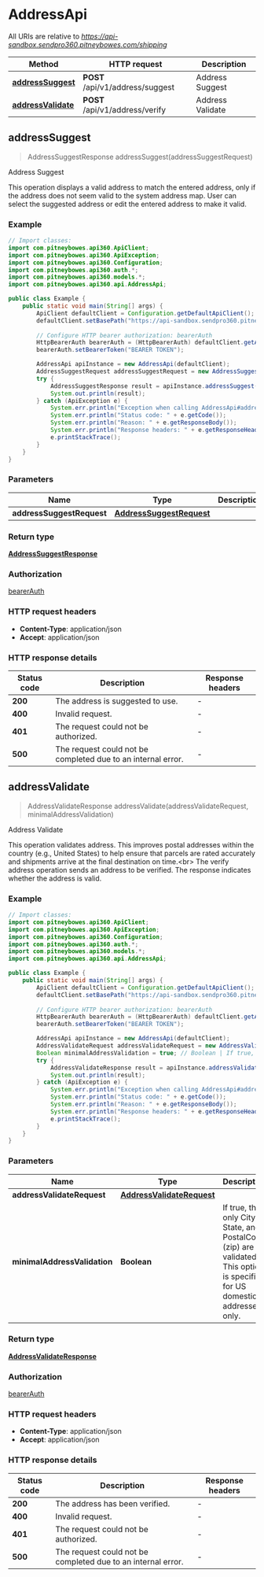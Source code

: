# AddressApi

All URIs are relative to *https://api-sandbox.sendpro360.pitneybowes.com/shipping*

| Method | HTTP request | Description |
|------------- | ------------- | -------------|
| [**addressSuggest**](AddressApi.md#addressSuggest) | **POST** /api/v1/address/suggest | Address Suggest |
| [**addressValidate**](AddressApi.md#addressValidate) | **POST** /api/v1/address/verify | Address Validate |



## addressSuggest

> AddressSuggestResponse addressSuggest(addressSuggestRequest)

Address Suggest

This operation displays a valid address to match the entered address, only if the address does not seem valid to the system address map. User can select the suggested address or edit the entered address to make it valid.

### Example

```java
// Import classes:
import com.pitneybowes.api360.ApiClient;
import com.pitneybowes.api360.ApiException;
import com.pitneybowes.api360.Configuration;
import com.pitneybowes.api360.auth.*;
import com.pitneybowes.api360.models.*;
import com.pitneybowes.api360.api.AddressApi;

public class Example {
    public static void main(String[] args) {
        ApiClient defaultClient = Configuration.getDefaultApiClient();
        defaultClient.setBasePath("https://api-sandbox.sendpro360.pitneybowes.com/shipping");
        
        // Configure HTTP bearer authorization: bearerAuth
        HttpBearerAuth bearerAuth = (HttpBearerAuth) defaultClient.getAuthentication("bearerAuth");
        bearerAuth.setBearerToken("BEARER TOKEN");

        AddressApi apiInstance = new AddressApi(defaultClient);
        AddressSuggestRequest addressSuggestRequest = new AddressSuggestRequest(); // AddressSuggestRequest | 
        try {
            AddressSuggestResponse result = apiInstance.addressSuggest(addressSuggestRequest);
            System.out.println(result);
        } catch (ApiException e) {
            System.err.println("Exception when calling AddressApi#addressSuggest");
            System.err.println("Status code: " + e.getCode());
            System.err.println("Reason: " + e.getResponseBody());
            System.err.println("Response headers: " + e.getResponseHeaders());
            e.printStackTrace();
        }
    }
}
```

### Parameters


| Name | Type | Description  | Notes |
|------------- | ------------- | ------------- | -------------|
| **addressSuggestRequest** | [**AddressSuggestRequest**](AddressSuggestRequest.md)|  | |

### Return type

[**AddressSuggestResponse**](AddressSuggestResponse.md)

### Authorization

[bearerAuth](../README.md#bearerAuth)

### HTTP request headers

- **Content-Type**: application/json
- **Accept**: application/json


### HTTP response details
| Status code | Description | Response headers |
|-------------|-------------|------------------|
| **200** | The address is suggested to use. |  -  |
| **400** | Invalid request. |  -  |
| **401** | The request could not be authorized. |  -  |
| **500** | The request could not be completed due to an internal error. |  -  |


## addressValidate

> AddressValidateResponse addressValidate(addressValidateRequest, minimalAddressValidation)

Address Validate

This operation validates address. This improves postal addresses within the country (e.g., United States) to help ensure that parcels are rated accurately and shipments arrive at the final destination on time.&lt;br&gt; The verify address operation sends an address to be verified. The response indicates whether the address is valid.

### Example

```java
// Import classes:
import com.pitneybowes.api360.ApiClient;
import com.pitneybowes.api360.ApiException;
import com.pitneybowes.api360.Configuration;
import com.pitneybowes.api360.auth.*;
import com.pitneybowes.api360.models.*;
import com.pitneybowes.api360.api.AddressApi;

public class Example {
    public static void main(String[] args) {
        ApiClient defaultClient = Configuration.getDefaultApiClient();
        defaultClient.setBasePath("https://api-sandbox.sendpro360.pitneybowes.com/shipping");
        
        // Configure HTTP bearer authorization: bearerAuth
        HttpBearerAuth bearerAuth = (HttpBearerAuth) defaultClient.getAuthentication("bearerAuth");
        bearerAuth.setBearerToken("BEARER TOKEN");

        AddressApi apiInstance = new AddressApi(defaultClient);
        AddressValidateRequest addressValidateRequest = new AddressValidateRequest(); // AddressValidateRequest | 
        Boolean minimalAddressValidation = true; // Boolean | If true, then only City, State, and PostalCode (zip) are validated. This option is specific for US domestic addresses only.
        try {
            AddressValidateResponse result = apiInstance.addressValidate(addressValidateRequest, minimalAddressValidation);
            System.out.println(result);
        } catch (ApiException e) {
            System.err.println("Exception when calling AddressApi#addressValidate");
            System.err.println("Status code: " + e.getCode());
            System.err.println("Reason: " + e.getResponseBody());
            System.err.println("Response headers: " + e.getResponseHeaders());
            e.printStackTrace();
        }
    }
}
```

### Parameters


| Name | Type | Description  | Notes |
|------------- | ------------- | ------------- | -------------|
| **addressValidateRequest** | [**AddressValidateRequest**](AddressValidateRequest.md)|  | |
| **minimalAddressValidation** | **Boolean**| If true, then only City, State, and PostalCode (zip) are validated. This option is specific for US domestic addresses only. | [optional] |

### Return type

[**AddressValidateResponse**](AddressValidateResponse.md)

### Authorization

[bearerAuth](../README.md#bearerAuth)

### HTTP request headers

- **Content-Type**: application/json
- **Accept**: application/json


### HTTP response details
| Status code | Description | Response headers |
|-------------|-------------|------------------|
| **200** | The address has been verified. |  -  |
| **400** | Invalid request. |  -  |
| **401** | The request could not be authorized. |  -  |
| **500** | The request could not be completed due to an internal error. |  -  |

